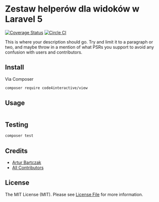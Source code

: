# Zestaw helperów dla widoków w Laravel 5

[![Coverage Status][ico-scrutinizer]][link-scrutinizer]
[![Circle CI][ico-circle]](https://circleci.com/gh/code4interactive/view/tree/master)

This is where your description should go. Try and limit it to a paragraph or two, and maybe throw in a mention of what
PSRs you support to avoid any confusion with users and contributors.

## Install

Via Composer

``` bash
composer require code4interactive/view
```

## Usage

``` php

```

## Testing

``` bash
composer test
```

## Credits

- [Artur Bartczak][link-author]
- [All Contributors][link-contributors]

## License

The MIT License (MIT). Please see [License File](LICENSE.md) for more information.

[ico-version]: https://img.shields.io/packagist/v/code4interactive/view.svg?style=flat-square
[ico-scrutinizer]: https://img.shields.io/scrutinizer/g/code4interactive/view.svg?style=flat-square
[ico-circle]: https://circleci.com/gh/code4interactive/view/tree/master.svg?style=svg
[ico-downloads]: https://img.shields.io/packagist/dt/code4interactive/view.svg?style=flat-square
[link-packagist]: https://packagist.org/packages/code4interactive/view

[link-travis]: https://travis-ci.org/code4interactive/view
[link-scrutinizer]: https://scrutinizer-ci.com/g/code4interactive/view/code-structure
[link-downloads]: https://packagist.org/packages/code4interactive/view
[link-author]: https://github.com/code4interactive
[link-contributors]: ../../contributors